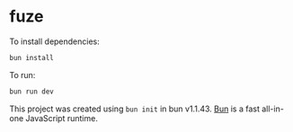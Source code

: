 # fuze

To install dependencies:

```bash
bun install
```

To run:

```bash
bun run dev
```

This project was created using `bun init` in bun v1.1.43. [Bun](https://bun.sh) is a fast all-in-one JavaScript runtime.

